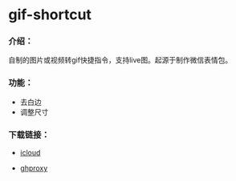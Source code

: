 # gif-shortcut
### 介绍：
自制的图片或视频转gif快捷指令，支持live图。起源于制作微信表情包。

### 功能：
  - 去白边
  - 调整尺寸

### 下载链接：

  - [icloud](https://www.icloud.com/shortcuts/2b04a814ab0b4812a3db1cf71f7e4a40)

  - [ghproxy](https://ghproxy.net/https://raw.githubusercontent.com/euukey/gif-shortcut/main/gif-shortcut_2.0.shortcut)
